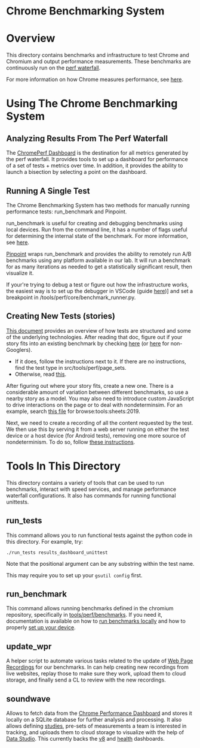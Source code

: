 <!-- Copyright 2020 The Chromium Authors
     Use of this source code is governed by a BSD-style license that can be
     found in the LICENSE file.
-->

# Chrome Benchmarking System

# Overview

This directory contains benchmarks and infrastructure to test Chrome and
Chromium and output performance measurements. These benchmarks are continuously
run on the [perf waterfall](https://ci.chromium.org/p/chrome/g/chrome.perf/console).

For more information on how Chrome measures performance, see
[here](/docs/speed/how_does_chrome_measure_performance.md).

# Using The Chrome Benchmarking System

## Analyzing Results From The Perf Waterfall

The [ChromePerf Dashboard](https://chromeperf.appspot.com/) is the destination
for all metrics generated by the perf waterfall. It provides tools to set up a
dashboard for performance of a set of tests + metrics over time. In addition, it
provides the ability to launch a bisection by selecting a point on the
dashboard.

## Running A Single Test

The Chrome Benchmarking System has two methods for manually running performance tests:
run_benchmark and Pinpoint.

run_benchmark is useful for creating and debugging benchmarks using local
devices. Run from the command line, it has a number of flags useful for
determining the internal state of the benchmark. For more information, see
[here](https://chromium.googlesource.com/catapult.git/+/HEAD/telemetry/docs/run_benchmarks_locally.md).

[Pinpoint](https://pinpoint-dot-chromeperf.appspot.com/) wraps run_benchmark and
provides the ability to remotely run A/B benchmarks using any platform available
in our lab. It will run a benchmark for as many iterations as needed to get a
statistically significant result, then visualize it.

If your're trying to debug a test or figure out how the infrastructure works,
the easiest way is to set up the debugger in VSCode (guide
[here](../../docs/vscode_python.md))] and set a breakpoint in
/tools/perf/core/benchmark_runner.py.

## Creating New Tests (stories)

[This document](https://chromium.googlesource.com/catapult.git/+/HEAD/telemetry)
provides an overview of how tests are structured and some of the underlying
technologies. After reading that doc, figure out if your story fits into an
existing benchmark by checking
[here](https://goto.google.com/chrome-benchmarking-sheet) (or
[here](https://bit.ly/chrome-benchmarks) for non-Googlers).

* If it does, follow the instructions next to it. If there are no instructions,
  find the test type in src/tools/perf/page_sets.
* Otherwise, read [this](https://docs.google.com/document/d/1ni2MIeVnlH4bTj4yvEDMVNxgL73PqK_O9_NUm3NW3BA/edit).

After figuring out where your story fits, create a new one. There is a
considerable amount of variation between different benchmarks, so use a nearby
story as a model. You may also need to introduce custom JavaScript to drive
interactions on the page or to deal with nondeterminsim. For an example, search
[this file](https://source.chromium.org/chromium/chromium/src/+/main:tools/perf/page_sets/system_health/browsing_stories.py?q=browsing_stories.py&ss=chromium)
for browse:tools:sheets:2019.

Next, we need to create a recording of all the content requested by the test. We then use this by serving it from a web server running on either the test device or a host device (for Android tests), removing one more source of nondeterminism. To do so, follow [these instructions](https://source.chromium.org/chromium/chromium/src/+/main:tools/perf/recording_benchmarks.md).

# Tools In This Directory

This directory contains a variety of tools that can be used to run benchmarks,
interact with speed services, and manage performance waterfall configurations.
It also has commands for running functional unittests.

## run_tests

This command allows you to run functional tests against the python code in this
directory. For example, try:

```
./run_tests results_dashboard_unittest
```

Note that the positional argument can be any substring within the test name.

This may require you to set up your `gsutil config` first.

## run_benchmark

This command allows running benchmarks defined in the chromium repository,
specifically in [tools/perf/benchmarks][benchmarks_dir]. If you need it,
documentation is available on how to [run benchmarks locally][run_locally] and
how to properly [set up your device][device_setup].

[benchmarks_dir]: https://cs.chromium.org/chromium/src/tools/perf/benchmarks/
[run_locally]: https://chromium.googlesource.com/catapult.git/+/HEAD/telemetry/docs/run_benchmarks_locally.md
[device_setup]: /docs/speed/benchmark/telemetry_device_setup.md

## update_wpr

A helper script to automate various tasks related to the update of
[Web Page Recordings][wpr] for our benchmarks. In can help creating new
recordings from live websites, replay those to make sure they work, upload them
to cloud storage, and finally send a CL to review with the new recordings.

[wpr]: https://github.com/catapult-project/catapult/tree/master/web_page_replay_go

## soundwave

Allows to fetch data from the [Chrome Performance Dashboard][chromeperf] and
stores it locally on a SQLite database for further analysis and processing. It
also allows defining [studies][], pre-sets of measurements a team is interested
in tracking, and uploads them to cloud storage to visualize with the help of
[Data Studio][]. This currently backs the [v8][v8_dashboard] and
[health][health_dashboard] dashboards.

[chromeperf]: https://chromeperf.appspot.com/
[studies]: https://cs.chromium.org/chromium/src/tools/perf/cli_tools/soundwave/studies/
[Data Studio]: https://datastudio.google.com/
[v8_dashboard]: https://datastudio.google.com/s/iNcXppkP3DI
[health_dashboard]: https://datastudio.google.com/s/jUXfKZXXfT8
